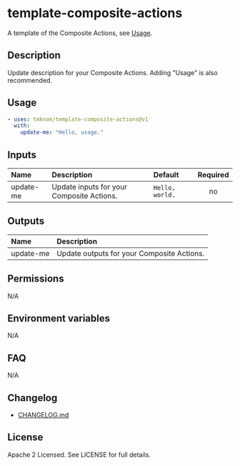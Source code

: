 # template-composite-actions

A template of the Composite Actions, see [Usage](https://github.com/tmknom/template-composite-actions/wiki/Usage).

<!-- actdocs start -->

## Description

Update description for your Composite Actions.
Adding "Usage" is also recommended.

## Usage

```yaml
- uses: tmknom/template-composite-actions@v1
  with:
    update-me: "Hello, usage."
```

## Inputs

| Name | Description | Default | Required |
| :--- | :---------- | :------ | :------: |
| update-me | Update inputs for your Composite Actions. | `Hello, world.` | no |

## Outputs

| Name | Description |
| :--- | :---------- |
| update-me | Update outputs for your Composite Actions. |

<!-- actdocs end -->

## Permissions

N/A

## Environment variables

N/A

## FAQ

N/A

## Changelog

- [CHANGELOG.md](/CHANGELOG.md)

## License

Apache 2 Licensed. See LICENSE for full details.
